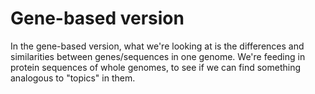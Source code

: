 # Gene-based version

In the gene-based version, what we're looking at is the differences and similarities between genes/sequences in one genome. We're feeding in protein sequences of whole genomes, to see if we can find something analogous to "topics" in them.
